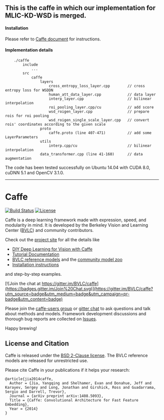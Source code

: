## This is the caffe in which our implementation for MLIC-KD-WSD is merged.  

#### Installation

Please refer to [Caffe document](http://caffe.berkeleyvision.org/installation.html) for instructions.   

#### Implementation details
        ./caffe
            include
                ...
            src
                caffe
                    layers
                        cross_entropy_loss_layer.cpp        // cross entropy loss for WSDDN
                        human_att_data_layer.cpp            // data layer
                        interp_layer.cpp                    // bilinear interpolation
                        roi_pooling_layer.cpp/cu            // add score
                        wsd_roigen_layer.cpp                // prepare rois for roi pooling
                        wsd_roigen_single_scale_layer.cpp   // convert rois' coordinates according to the given scale
                    proto
                        caffe.proto (line 407-471)          // add some LayerParameters 
                    utils
                        interp.cpp/cu                       // bilinear interpolation
                    data_transformer.cpp (line 41-160)      // data augmentation  

The code has been tested successfully on Ubuntu 14.04 with CUDA 8.0, cuDNN 5.1 and OpenCV 3.1.0.  
    

------------------------------------------------------------------------------------------------------    

    
# Caffe

[![Build Status](https://travis-ci.org/BVLC/caffe.svg?branch=master)](https://travis-ci.org/BVLC/caffe)
[![License](https://img.shields.io/badge/license-BSD-blue.svg)](LICENSE)

Caffe is a deep learning framework made with expression, speed, and modularity in mind.
It is developed by the Berkeley Vision and Learning Center ([BVLC](http://bvlc.eecs.berkeley.edu)) and community contributors.

Check out the [project site](http://caffe.berkeleyvision.org) for all the details like

- [DIY Deep Learning for Vision with Caffe](https://docs.google.com/presentation/d/1UeKXVgRvvxg9OUdh_UiC5G71UMscNPlvArsWER41PsU/edit#slide=id.p)
- [Tutorial Documentation](http://caffe.berkeleyvision.org/tutorial/)
- [BVLC reference models](http://caffe.berkeleyvision.org/model_zoo.html) and the [community model zoo](https://github.com/BVLC/caffe/wiki/Model-Zoo)
- [Installation instructions](http://caffe.berkeleyvision.org/installation.html)

and step-by-step examples.

[![Join the chat at https://gitter.im/BVLC/caffe](https://badges.gitter.im/Join%20Chat.svg)](https://gitter.im/BVLC/caffe?utm_source=badge&utm_medium=badge&utm_campaign=pr-badge&utm_content=badge)

Please join the [caffe-users group](https://groups.google.com/forum/#!forum/caffe-users) or [gitter chat](https://gitter.im/BVLC/caffe) to ask questions and talk about methods and models.
Framework development discussions and thorough bug reports are collected on [Issues](https://github.com/BVLC/caffe/issues).

Happy brewing!

## License and Citation

Caffe is released under the [BSD 2-Clause license](https://github.com/BVLC/caffe/blob/master/LICENSE).
The BVLC reference models are released for unrestricted use.

Please cite Caffe in your publications if it helps your research:

    @article{jia2014caffe,
      Author = {Jia, Yangqing and Shelhamer, Evan and Donahue, Jeff and Karayev, Sergey and Long, Jonathan and Girshick, Ross and Guadarrama, Sergio and Darrell, Trevor},
      Journal = {arXiv preprint arXiv:1408.5093},
      Title = {Caffe: Convolutional Architecture for Fast Feature Embedding},
      Year = {2014}
    }
